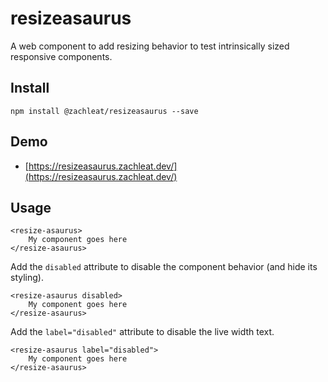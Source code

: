 # resizeasaurus

A web component to add resizing behavior to test intrinsically sized responsive components.

## Install

```
npm install @zachleat/resizeasaurus --save
```

## Demo

* [https://resizeasaurus.zachleat.dev/](https://resizeasaurus.zachleat.dev/)

## Usage

```
<resize-asaurus>
	My component goes here
</resize-asaurus>
```

Add the `disabled` attribute to disable the component behavior (and hide its styling).

```
<resize-asaurus disabled>
	My component goes here
</resize-asaurus>
```

Add the `label="disabled"` attribute to disable the live width text.

```
<resize-asaurus label="disabled">
	My component goes here
</resize-asaurus>
```
